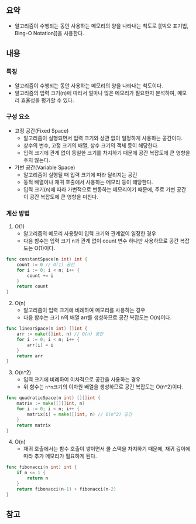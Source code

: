 ## 요약
- 알고리즘이 수행되는 동안 사용하는 메모리의 양을 나타내는 척도로 [[빅오 표기법, Bing-O Notation]]을 사용한다.
## 내용
### 특징
- 알고리즘이 수행되는 동안 사용하는 메모리의 양을 나타내는 척도이다.
- 알고리즘의 입력 크기(n)에 따라서 얼마나 많은 메모리가 필요한지 분석하여, 메모리 효율성을 평가할 수 있다.
### 구성 요소
- 고정 공간(Fixed Space)
	- 알고리즘이 실행되면서 입력 크기와 상관 없이 일정하게 사용하는 공간이다.
	- 상수의 변수, 고정 크기의 배열, 상수 크기의 객체 등이 해당한다.
	- 입력 크기에 관계 없이 동일한 크기를 차지하기 때문에 공간 복잡도에 큰 영향을 주지 않는다.
- 가변 공간(Variable Space)
	- 알고리즘이 실행될 때 입력 크기에 따라 달리지는 공간
	- 동적 배열이나 재귀 호출에서 사용하는 메모리 등이 해당한다.
	- 입력 크기(n)에 따라 가변적으로 변동하는 메모리이기 때문에, 주로 가변 공간이 공간 복잡도에 큰 영향을 미친다.
### 계산 방법
1. O(1)
	- 알고리즘의 메모리 사용량이 입력 크기와 관계없이 일정한 경우
	- 다음 함수는 입력 크기 n과 관계 없이 count 변수 하나만 사용하므로 공간 복잡도는 O(1)이다.
```go
func constantSpace(n int) int {
    count := 0 // O(1) 공간
    for i := 0; i < n; i++ {
        count += i
    }
    return count
}
```
2. O(n)
	- 알고리즘이 입력 크기에 비례하여 메모리를 사용하는 경우
	- 다음 함수는 크기 n의 배열 arr를  생성하므로 공간 복잡도는 O(n)이다.
```go
func linearSpace(n int) []int {
    arr := make([]int, n) // O(n) 공간
    for i := 0; i < n; i++ {
        arr[i] = i
    }
    return arr
}
```
3. O(n^2)
	- 입력 크기에 비례하여 이차적으로 공간을 사용하는 경우
	- 위 함수는 `n*n`크기의 이차원 배열을 생성하므로 공간 복잡도는 O(n^2)이다.
```go
func quadraticSpace(n int) [][]int {
    matrix := make([][]int, n)
    for i := 0; i < n; i++ {
        matrix[i] = make([]int, n) // O(n^2) 공간
    }
    return matrix
}
```
4. O(n)
	 - 재귀 호출에서는 함수 호출이 쌓이면서 콜 스택을 차지하기 때문에, 재귀 깊이에 따라 추가 메모리가 필요하게 된다.
```go
func fibonacci(n int) int {
    if n <= 1 {
        return n
    }
    return fibonacci(n-1) + fibonacci(n-2)
}
```
## 참고